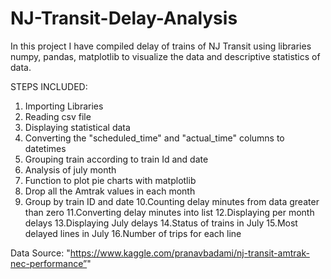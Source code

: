 # NJ-Transit-Delay-Analysis

In this project I have compiled delay of trains of NJ Transit using libraries numpy, pandas, matplotlib to visualize the data and descriptive statistics of data.

STEPS INCLUDED:

1. Importing Libraries
2. Reading csv file 
3. Displaying statistical data 
4. Converting the "scheduled_time" and "actual_time" columns to datetimes
5. Grouping train according to train Id and date 
6. Analysis of july month
7. Function to plot pie charts with matplotlib   
8. Drop all the Amtrak values in each month   
9. Group by train ID and date 
10.Counting delay minutes from data greater than zero 
11.Converting delay minutes into list 
12.Displaying per month delays 
13.Displaying July delays 
14.Status of trains in July 
15.Most delayed lines in July 
16.Number of trips for each line 

Data Source: "https://www.kaggle.com/pranavbadami/nj-transit-amtrak-nec-performance”"
